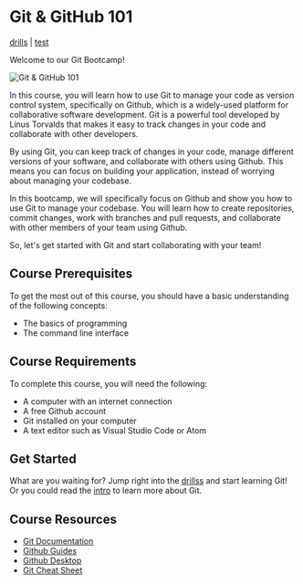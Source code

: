 # Git & GitHub 101

[drills](drills/README.md) | [test](test/test.md)

Welcome to our Git Bootcamp!

![Git & GitHub 101](https://user-images.githubusercontent.com/19922556/219299530-81034bd6-06f2-4d4d-8256-7445a76c6403.jpg)

In this course, you will learn how to use Git to manage your code as version control system, specifically on Github, which is a widely-used platform for collaborative software development. Git is a powerful tool developed by Linus Torvalds that makes it easy to track changes in your code and collaborate with other developers.

By using Git, you can keep track of changes in your code, manage different versions of your software, and collaborate with others using Github. This means you can focus on building your application, instead of worrying about managing your codebase.

In this bootcamp, we will specifically focus on Github and show you how to use Git to manage your codebase. You will learn how to create repositories, commit changes, work with branches and pull requests, and collaborate with other members of your team using Github.

So, let's get started with Git and start collaborating with your team!

## Course Prerequisites

To get the most out of this course, you should have a basic understanding of the following concepts:

* The basics of programming
* The command line interface

## Course Requirements

To complete this course, you will need the following:

* A computer with an internet connection
* A free Github account
* Git installed on your computer
* A text editor such as Visual Studio Code or Atom

## Get Started

What are you waiting for? Jump right into the [drillss](drills/README.md) and start learning Git! Or you could read the [intro](intro.md) to learn more about Git.

## Course Resources

* [Git Documentation](https://git-scm.com/doc)
* [Github Guides](https://guides.github.com/)
* [Github Desktop](https://desktop.github.com/)
* [Git Cheat Sheet](https://www.atlassian.com/git/tutorials/atlassian-git-cheatsheet)
